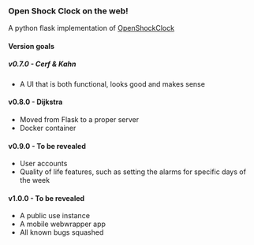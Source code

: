 ### Open Shock Clock on the web!
A python flask implementation of [OpenShockClock](https://github.com/Arxari/OpenShockClock)

#### Version goals

##### v0.7.0 - Cerf & Kahn
- A UI that is both functional, looks good and makes sense

#### v0.8.0 - Dijkstra
- Moved from Flask to a proper server
- Docker container

#### v0.9.0 - To be revealed
- User accounts
- Quality of life features, such as setting the alarms for specific days of the week

#### v1.0.0 - To be revealed
- A public use instance
- A mobile webwrapper app
- All known bugs squashed
